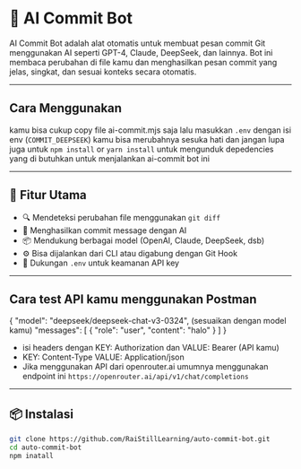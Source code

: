 # 🤖 AI Commit Bot

AI Commit Bot adalah alat otomatis untuk membuat pesan commit Git menggunakan AI seperti GPT-4, Claude, DeepSeek, dan lainnya. Bot ini membaca perubahan di file kamu dan menghasilkan pesan commit yang jelas, singkat, dan sesuai konteks secara otomatis.

---

## Cara Menggunakan
kamu bisa cukup copy file ai-commit.mjs saja lalu masukkan ``.env`` dengan isi env (``COMMIT_DEEPSEEK``) kamu bisa merubahnya sesuka hati dan jangan lupa juga untuk ``npm install`` or ``yarn install`` untuk mengunduk depedencies yang di butuhkan untuk
menjalankan ai-commit bot ini


---

## 🚀 Fitur Utama

- 🔍 Mendeteksi perubahan file menggunakan `git diff`
- 🧠 Menghasilkan commit message dengan AI
- 📦 Mendukung berbagai model (OpenAI, Claude, DeepSeek, dsb)
- ⚙️ Bisa dijalankan dari CLI atau digabung dengan Git Hook
- 🔐 Dukungan `.env` untuk keamanan API key

---

## Cara test API kamu menggunakan Postman

{
  "model": "deepseek/deepseek-chat-v3-0324", (sesuaikan dengan model kamu)
  "messages": [
    {
      "role": "user",
      "content": "halo"
    }
  ]
}

- isi headers dengan KEY: Authorization dan VALUE: Bearer (API kamu)
- KEY: Content-Type VALUE: Application/json
- Jika menggunakan API dari openrouter.ai umumnya menggunakan endpoint ini `https://openrouter.ai/api/v1/chat/completions`

---


## 📦 Instalasi

```bash
git clone https://github.com/RaiStillLearning/auto-commit-bot.git
cd auto-commit-bot
npm inatall
